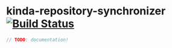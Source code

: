 # kinda-repository-synchronizer [![Build Status](https://travis-ci.org/kinda/kinda-repository-synchronizer.svg?branch=master)](https://travis-ci.org/kinda/kinda-repository-synchronizer)

```js
// TODO: documentation!
```
